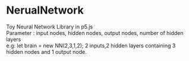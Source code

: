 # NerualNetwork
Toy Neural Network Library in p5.js<br>
Parameter : input nodes, hidden nodes, output nodes, number of hidden layers<br>
e.g: let brain = new NN(2,3,1,2); 2 inputs,2 hidden layers containing 3 hidden nodes and 1 output node.<br> 
